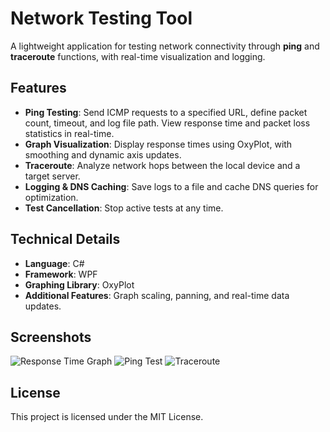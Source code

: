 # Network Testing Tool

A lightweight application for testing network connectivity through **ping** and **traceroute** functions, with real-time visualization and logging.

## Features
- **Ping Testing**: Send ICMP requests to a specified URL, define packet count, timeout, and log file path. View response time and packet loss statistics in real-time.
- **Graph Visualization**: Display response times using OxyPlot, with smoothing and dynamic axis updates.
- **Traceroute**: Analyze network hops between the local device and a target server.
- **Logging & DNS Caching**: Save logs to a file and cache DNS queries for optimization.
- **Test Cancellation**: Stop active tests at any time.

## Technical Details
- **Language**: C#
- **Framework**: WPF
- **Graphing Library**: OxyPlot
- **Additional Features**: Graph scaling, panning, and real-time data updates.

## Screenshots
![Response Time Graph](https://github.com/user-attachments/assets/2d179d9d-68f4-4a47-b9c1-31e189f8ff44)
![Ping Test](https://github.com/user-attachments/assets/c948eb75-ca63-4660-8eb4-50b184aace56)
![Traceroute](https://github.com/user-attachments/assets/f716f2e6-004f-4f4b-8211-1af1b8fd0bed)

## License
This project is licensed under the MIT License.
